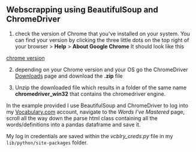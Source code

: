 ## Webscrapping using BeautifulSoup and ChromeDriver 

1. check the version of Chrome that you've installed on your system. You can find your version by clicking the three little dots on the top right of your browser > **Help** > **About Google Chrome**
It should look like this 

[chrome version](https://github.com/drosophila/vocabulary.com_scrapper/blob/master/docs/_static/chrome_version.PNG)

2. depending on your Chrome version and your OS go the ChromeDriver [Downloads](https://chromedriver.chromium.org/downloads) page and download the **.zip** file   

3. Unzip the downloaded file which results in a folder of the same name **chromedriver_win32** that contains the chromedriver engine.   

In the example provided I use BeautifulSoup and ChromeDriver to log into my [Vocabulary.com](https://www.vocabulary.com) account, navigate to the _Words I've Mastered_ page, scroll all the way down the parse html class containing all the words/definitions into a pandas dataframe and save it.

My log in credentials are saved within the _vcblry_creds.py_ file in my `lib/python/site-packages` folder. 